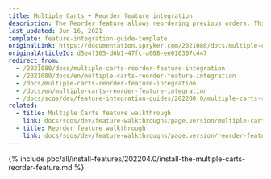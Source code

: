 ```yaml
---
title: Multiple Carts + Reorder feature integration
description: The Reorder feature allows reordering previous orders. This guide will walk you through the process of integrating the feature into your project.
last_updated: Jun 16, 2021
template: feature-integration-guide-template
originalLink: https://documentation.spryker.com/2021080/docs/multiple-carts-reorder-feature-integration
originalArticleId: d5e4f165-d6b1-47fc-a008-ee010307c447
redirect_from:
  - /2021080/docs/multiple-carts-reorder-feature-integration
  - /2021080/docs/en/multiple-carts-reorder-feature-integration
  - /docs/multiple-carts-reorder-feature-integration
  - /docs/en/multiple-carts-reorder-feature-integration
  - /docs/scos/dev/feature-integration-guides/202200.0/multiple-carts-reorder-feature-integration.html
related:
  - title: Multiple Carts feature walkthrough
    link: docs/scos/dev/feature-walkthroughs/page.version/multiple-carts-feature-walkthrough.html
  - title: Reorder feature walkthrough
    link: docs/scos/dev/feature-walkthroughs/page.version/reorder-feature-walkthrough.html
---
```


{% include pbc/all/install-features/202204.0/install-the-multiple-carts-reorder-feature.md %} <!-- To edit, see /_includes/pbc/all/install-features/202204.0/install-the-multiple-carts-reorder-feature.md -->
